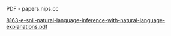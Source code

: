 PDF - papers.nips.cc

[8163-e-snli-natural-language-inference-with-natural-language-explanations.pdf](../_resources/e404c612963d2a80aa12ce75a61f9eb4.pdf)